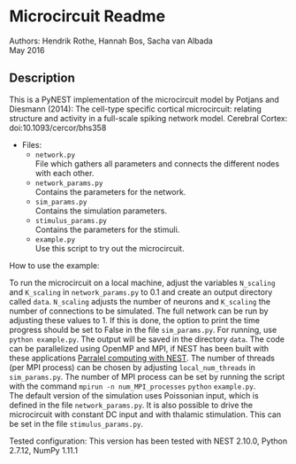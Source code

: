 # Microcircuit Readme

Authors: Hendrik Rothe, Hannah Bos, Sacha van Albada   
May 2016

## Description ##
This is a PyNEST implementation of the microcircuit model by Potjans and Diesmann (2014): The cell-type specific
cortical microcircuit: relating structure and activity in a full-scale spiking
network model. Cerebral Cortex: doi:10.1093/cercor/bhs358

* Files:
	* `network.py`  
	File which gathers all parameters and connects the different nodes with each other.
	* `network_params.py`  
	Contains the parameters for the network.
	* `sim_params.py`  
	Contains the simulation parameters.
	* `stimulus_params.py`  
	Contains the parameters for the stimuli.
	* `example.py`  
   Use this script to try out the microcircuit.
   
How to use the example:

To run the microcircuit on a local machine, adjust the variables `N_scaling` and `K_scaling` in `network_params.py` to 0.1 and create an output directory called `data`. `N_scaling` adjusts the number of neurons and `K_scaling` the number of connections to be simulated. The full network can be run by adjusting these values to 1. If this is done, the option to print the time progress should be set to False in the file `sim_params.py`. For running, use `python example.py`. The output will be saved in the directory `data`.
The code can be parallelized using OpenMP and MPI, if NEST has been built with these applications [Parralel computing with NEST](http://www.nest-simulator.org/parallel_computing/). The number of threads (per MPI process) can be chosen by adjusting `local_num_threads` in `sim_params.py`. The number of MPI process can be set by running the script with the command `mpirun -n num_MPI_processes` `python` `example.py`.  
The default version of the simulation uses Poissonian input, which is defined in the file `network_params.py`. It is also possible to drive the microcircuit with constant DC input and with thalamic stimulation. This can be set in the file `stimulus_params.py`.

Tested configuration:
This version has been tested with NEST 2.10.0, Python 2.7.12, NumPy 1.11.1
